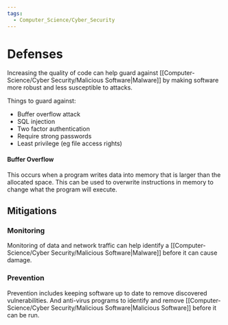 ```yaml
---
tags:
  - Computer_Science/Cyber_Security
---
```

# Defenses
Increasing the quality of code can help guard against [[Computer-Science/Cyber Security/Malicious Software|Malware]] by making software more robust and less susceptible to attacks.

Things to guard against:
- Buffer overflow attack
- SQL injection
- Two factor authentication
- Require strong passwords
- Least privilege (eg file access rights)

#### Buffer Overflow
This occurs when a program writes data into memory that is larger than the allocated space. This can be used to overwrite instructions in memory to change what the program will execute.

## Mitigations
### Monitoring
Monitoring of data and network traffic can help identify a [[Computer-Science/Cyber Security/Malicious Software|Malware]] before it can cause damage.

### Prevention
Prevention includes keeping software up to date to remove discovered vulnerabilities. And anti-virus programs to identify and remove [[Computer-Science/Cyber Security/Malicious Software|Malicious Software]] before it can be run.